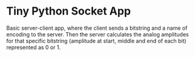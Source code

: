 # Tiny Python Socket App

Basic server-client app, where the client sends a bitstring and a name of encoding to the server.
Then the server calculates the analog amplitudes for that specific bitstring (amplitude at start, middle and end of each bit) represented as 0 or 1.
